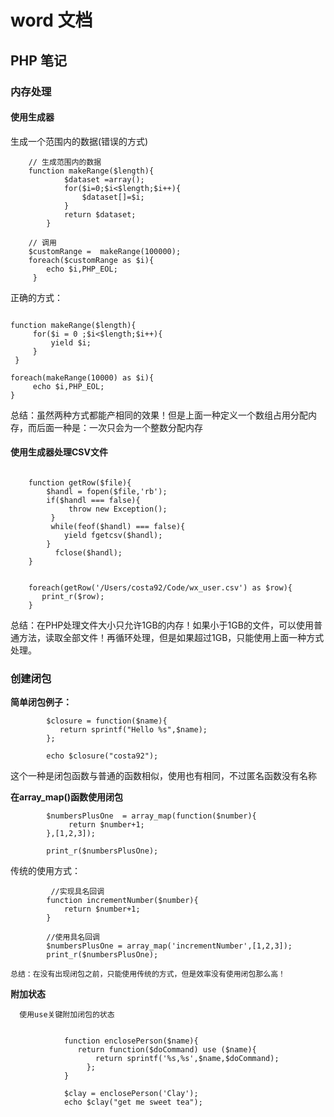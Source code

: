 # word 文档

## PHP 笔记
### 内存处理
#### 使用生成器
  
  生成一个范围内的数据(错误的方式)

``` <?php
    // 生成范围内的数据
    function makeRange($length){
            $dataset =array();
            for($i=0;$i<$length;$i++){
                $dataset[]=$i;
            }
            return $dataset;
        }
        
    // 调用 
    $customRange =  makeRange(100000);
    foreach($customRange as $i){
        echo $i,PHP_EOL;
     }   

```  

 正确的方式：

``` <?php

function makeRange($length){
     for($i = 0 ;$i<$length;$i++){
         yield $i;
     }
 }

foreach(makeRange(10000) as $i){
     echo $i,PHP_EOL;
} 
```

总结：虽然两种方式都能产相同的效果！但是上面一种定义一个数组占用分配内存，而后面一种是：一次只会为一个整数分配内存
        
    
#### 使用生成器处理CSV文件


```<?php

    function getRow($file){
        $handl = fopen($file,'rb');
        if($handl === false){
             throw new Exception();
         }
         while(feof($handl) === false){
            yield fgetcsv($handl);
        }
          fclose($handl);
    }


    foreach(getRow('/Users/costa92/Code/wx_user.csv') as $row){
       print_r($row);
    }
```
 总结：在PHP处理文件大小只允许1GB的内存！如果小于1GB的文件，可以使用普通方法，读取全部文件！再循环处理，但是如果超过1GB，只能使用上面一种方式处理。
 
 
### 创建闭包
 
 **简单闭包例子：**
    
   
``` <?php
        $closure = function($name){
           return sprintf("Hello %s",$name);
        };

        echo $closure("costa92");
```

这个一种是闭包函数与普通的函数相似，使用也有相同，不过匿名函数没有名称


**在array_map()函数使用闭包**

  
``` <?php
        $numbersPlusOne  = array_map(function($number){
             return $number+1;
        },[1,2,3]);

        print_r($numbersPlusOne);
```

  传统的使用方式：
    
    
```<?php
         //实现具名回调
        function incrementNumber($number){
            return $number+1;
        }
        
        //使用具名回调
        $numbersPlusOne = array_map('incrementNumber',[1,2,3]);
        print_r($numbersPlusOne);
```
            
    总结：在没有出现闭包之前，只能使用传统的方式，但是效率没有使用闭包那么高！
    
    
 **附加状态**
      
      使用use关键附加闭包的状态
      
    
```  <?php
        
            function enclosePerson($name){
               return function($doCommand) use ($name){
                   return sprintf('%s,%s',$name,$doCommand);
                 };  
            }

            $clay = enclosePerson('Clay');
            echo $clay("get me sweet tea");
```
                 

